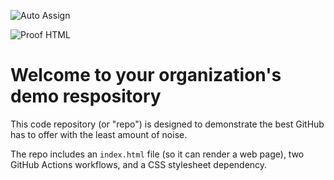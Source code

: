 ![Auto Assign](https://github.com/msa-group/demo-repository/actions/workflows/auto-assign.yml/badge.svg)

![Proof HTML](https://github.com/msa-group/demo-repository/actions/workflows/proof-html.yml/badge.svg)

# Welcome to your organization's demo respository
This code repository (or "repo") is designed to demonstrate the best GitHub has to offer with the least amount of noise.

The repo includes an `index.html` file (so it can render a web page), two GitHub Actions workflows, and a CSS stylesheet dependency.

